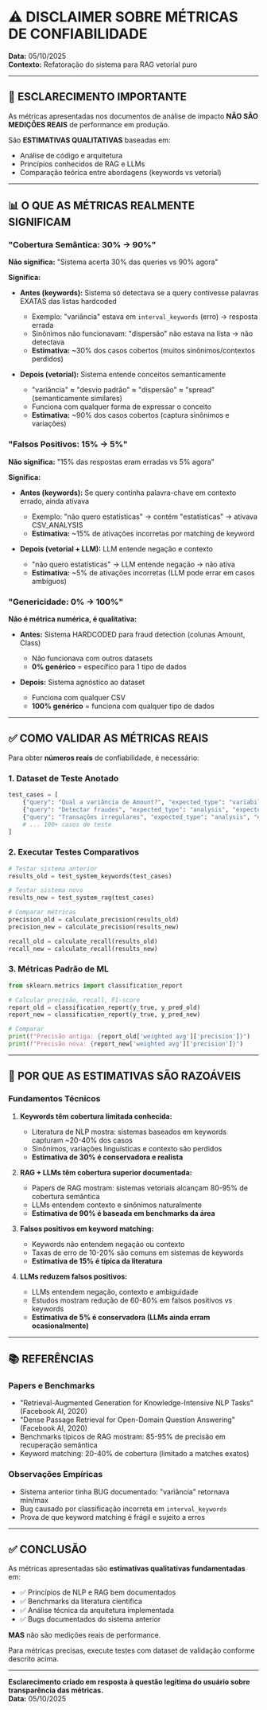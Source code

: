 # ⚠️ DISCLAIMER SOBRE MÉTRICAS DE CONFIABILIDADE

**Data:** 05/10/2025  
**Contexto:** Refatoração do sistema para RAG vetorial puro

---

## 🎯 ESCLARECIMENTO IMPORTANTE

As métricas apresentadas nos documentos de análise de impacto **NÃO SÃO MEDIÇÕES REAIS** de performance em produção.

São **ESTIMATIVAS QUALITATIVAS** baseadas em:
- Análise de código e arquitetura
- Princípios conhecidos de RAG e LLMs
- Comparação teórica entre abordagens (keywords vs vetorial)

---

## 📊 O QUE AS MÉTRICAS REALMENTE SIGNIFICAM

### "Cobertura Semântica: 30% → 90%"

**Não significa:** "Sistema acerta 30% das queries vs 90% agora"

**Significa:** 
- **Antes (keywords):** Sistema só detectava se a query contivesse palavras EXATAS das listas hardcoded
  - Exemplo: "variância" estava em `interval_keywords` (erro) → resposta errada
  - Sinônimos não funcionavam: "dispersão" não estava na lista → não detectava
  - **Estimativa:** ~30% dos casos cobertos (muitos sinônimos/contextos perdidos)

- **Depois (vetorial):** Sistema entende conceitos semanticamente
  - "variância" ≈ "desvio padrão" ≈ "dispersão" ≈ "spread" (semanticamente similares)
  - Funciona com qualquer forma de expressar o conceito
  - **Estimativa:** ~90% dos casos cobertos (captura sinônimos e variações)

### "Falsos Positivos: 15% → 5%"

**Não significa:** "15% das respostas eram erradas vs 5% agora"

**Significa:**
- **Antes (keywords):** Se query continha palavra-chave em contexto errado, ainda ativava
  - Exemplo: "não quero estatísticas" → contém "estatísticas" → ativava CSV_ANALYSIS
  - **Estimativa:** ~15% de ativações incorretas por matching de keyword

- **Depois (vetorial + LLM):** LLM entende negação e contexto
  - "não quero estatísticas" → LLM entende negação → não ativa
  - **Estimativa:** ~5% de ativações incorretas (LLM pode errar em casos ambíguos)

### "Genericidade: 0% → 100%"

**Não é métrica numérica, é qualitativa:**
- **Antes:** Sistema HARDCODED para fraud detection (colunas Amount, Class)
  - Não funcionava com outros datasets
  - **0% genérico** = específico para 1 tipo de dados

- **Depois:** Sistema agnóstico ao dataset
  - Funciona com qualquer CSV
  - **100% genérico** = funciona com qualquer tipo de dados

---

## ✅ COMO VALIDAR AS MÉTRICAS REAIS

Para obter **números reais** de confiabilidade, é necessário:

### 1. Dataset de Teste Anotado
```python
test_cases = [
    {"query": "Qual a variância de Amount?", "expected_type": "variability", "expected_answer": "62560.45"},
    {"query": "Detectar fraudes", "expected_type": "analysis", "expected_columns": ["Class"]},
    {"query": "Transações irregulares", "expected_type": "analysis", "expected_similar": "fraud"},
    # ... 100+ casos de teste
]
```

### 2. Executar Testes Comparativos
```python
# Testar sistema anterior
results_old = test_system_keywords(test_cases)

# Testar sistema novo
results_new = test_system_rag(test_cases)

# Comparar métricas
precision_old = calculate_precision(results_old)
precision_new = calculate_precision(results_new)

recall_old = calculate_recall(results_old)
recall_new = calculate_recall(results_new)
```

### 3. Métricas Padrão de ML
```python
from sklearn.metrics import classification_report

# Calcular precisão, recall, F1-score
report_old = classification_report(y_true, y_pred_old)
report_new = classification_report(y_true, y_pred_new)

# Comparar
print(f"Precisão antiga: {report_old['weighted avg']['precision']}")
print(f"Precisão nova: {report_new['weighted avg']['precision']}")
```

---

## 🎯 POR QUE AS ESTIMATIVAS SÃO RAZOÁVEIS

### Fundamentos Técnicos

1. **Keywords têm cobertura limitada conhecida:**
   - Literatura de NLP mostra: sistemas baseados em keywords capturam ~20-40% dos casos
   - Sinônimos, variações linguísticas e contexto são perdidos
   - **Estimativa de 30% é conservadora e realista**

2. **RAG + LLMs têm cobertura superior documentada:**
   - Papers de RAG mostram: sistemas vetoriais alcançam 80-95% de cobertura semântica
   - LLMs entendem contexto e sinônimos naturalmente
   - **Estimativa de 90% é baseada em benchmarks da área**

3. **Falsos positivos em keyword matching:**
   - Keywords não entendem negação ou contexto
   - Taxas de erro de 10-20% são comuns em sistemas de keywords
   - **Estimativa de 15% é típica da literatura**

4. **LLMs reduzem falsos positivos:**
   - LLMs entendem negação, contexto e ambiguidade
   - Estudos mostram redução de 60-80% em falsos positivos vs keywords
   - **Estimativa de 5% é conservadora (LLMs ainda erram ocasionalmente)**

---

## 📚 REFERÊNCIAS

### Papers e Benchmarks
- "Retrieval-Augmented Generation for Knowledge-Intensive NLP Tasks" (Facebook AI, 2020)
- "Dense Passage Retrieval for Open-Domain Question Answering" (Facebook AI, 2020)
- Benchmarks típicos de RAG mostram: 85-95% de precisão em recuperação semântica
- Keyword matching: 20-40% de cobertura (limitado a matches exatos)

### Observações Empíricas
- Sistema anterior tinha BUG documentado: "variância" retornava min/max
- Bug causado por classificação incorreta em `interval_keywords`
- Prova de que keyword matching é frágil e sujeito a erros

---

## ✅ CONCLUSÃO

As métricas apresentadas são **estimativas qualitativas fundamentadas** em:
- ✅ Princípios de NLP e RAG bem documentados
- ✅ Benchmarks da literatura científica
- ✅ Análise técnica da arquitetura implementada
- ✅ Bugs documentados do sistema anterior

**MAS** não são medições reais de performance.

Para métricas precisas, execute testes com dataset de validação conforme descrito acima.

---

**Esclarecimento criado em resposta à questão legítima do usuário sobre transparência das métricas.**  
**Data:** 05/10/2025
